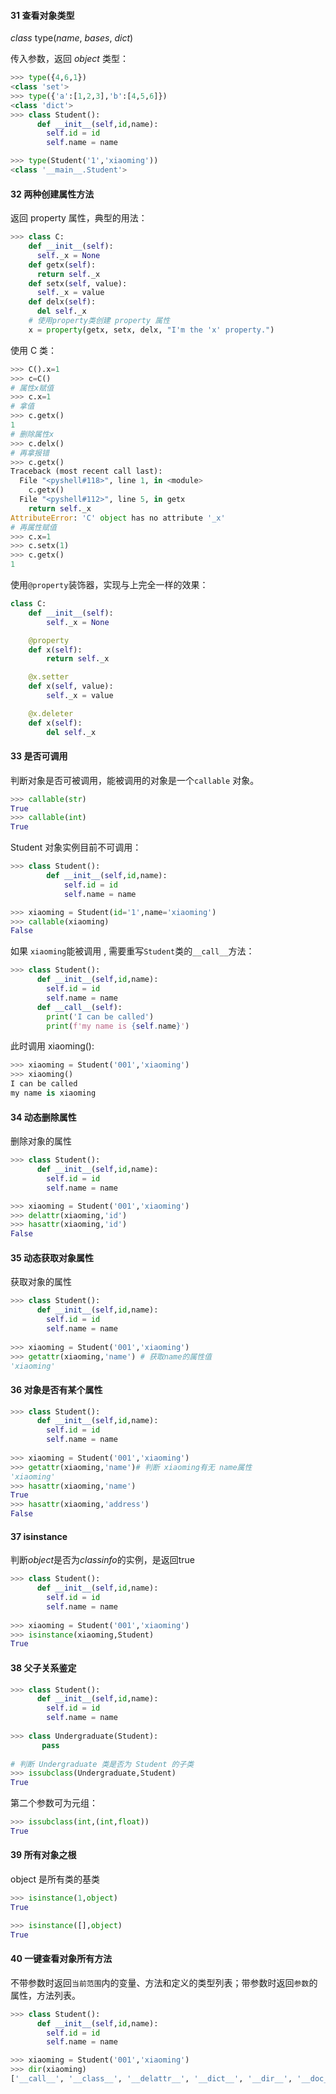 #### 31 查看对象类型

*class* type(*name*, *bases*, *dict*)

传入参数，返回 *object* 类型：

```python
>>> type({4,6,1})
<class 'set'>
>>> type({'a':[1,2,3],'b':[4,5,6]})
<class 'dict'>
>>> class Student():
      def __init__(self,id,name):
        self.id = id
        self.name = name

>>> type(Student('1','xiaoming'))
<class '__main__.Student'>
```

#### 32  两种创建属性方法

返回 property 属性，典型的用法：

```python
>>> class C:
    def __init__(self):
      self._x = None
    def getx(self):
      return self._x
    def setx(self, value):
      self._x = value
    def delx(self):
      del self._x
    # 使用property类创建 property 属性
    x = property(getx, setx, delx, "I'm the 'x' property.")
```
使用 C 类：
```python	
>>> C().x=1
>>> c=C()
# 属性x赋值
>>> c.x=1
# 拿值
>>> c.getx()
1
# 删除属性x
>>> c.delx()
# 再拿报错
>>> c.getx()
Traceback (most recent call last):
  File "<pyshell#118>", line 1, in <module>
    c.getx()
  File "<pyshell#112>", line 5, in getx
    return self._x
AttributeError: 'C' object has no attribute '_x'
# 再属性赋值
>>> c.x=1
>>> c.setx(1)
>>> c.getx()
1
```

使用`@property`装饰器，实现与上完全一样的效果：

```python
class C:
    def __init__(self):
        self._x = None

    @property
    def x(self):
        return self._x

    @x.setter
    def x(self, value):
        self._x = value

    @x.deleter
    def x(self):
        del self._x
```

#### 33 是否可调用　　

判断对象是否可被调用，能被调用的对象是一个`callable` 对象。

```python
>>> callable(str)
True
>>> callable(int)
True
```
Student 对象实例目前不可调用：

```python
>>> class Student():
        def __init__(self,id,name):
            self.id = id
            self.name = name

>>> xiaoming = Student(id='1',name='xiaoming')
>>> callable(xiaoming)
False
```

如果 `xiaoming`能被调用 , 需要重写`Student`类的`__call__`方法：

```python
>>> class Student():
      def __init__(self,id,name):
        self.id = id
        self.name = name
      def __call__(self):
        print('I can be called')
        print(f'my name is {self.name}')
```
此时调用 xiaoming():

```python
>>> xiaoming = Student('001','xiaoming')
>>> xiaoming()
I can be called
my name is xiaoming
```

#### 34 动态删除属性　　

删除对象的属性

```python
>>> class Student():
      def __init__(self,id,name):
        self.id = id
        self.name = name

>>> xiaoming = Student('001','xiaoming')
>>> delattr(xiaoming,'id')
>>> hasattr(xiaoming,'id')
False
```

#### 35 动态获取对象属性　

获取对象的属性

```python
>>> class Student():
      def __init__(self,id,name):
        self.id = id
        self.name = name
       
>>> xiaoming = Student('001','xiaoming')
>>> getattr(xiaoming,'name') # 获取name的属性值
'xiaoming'
```

#### 36 对象是否有某个属性

```python
>>> class Student():
      def __init__(self,id,name):
        self.id = id
        self.name = name
        
>>> xiaoming = Student('001','xiaoming')        
>>> getattr(xiaoming,'name')# 判断 xiaoming有无 name属性
'xiaoming'
>>> hasattr(xiaoming,'name')
True
>>> hasattr(xiaoming,'address')
False
```

#### 37 isinstance

判断*object*是否为*classinfo*的实例，是返回true

```python
>>> class Student():
      def __init__(self,id,name):
        self.id = id
        self.name = name
       
>>> xiaoming = Student('001','xiaoming')
>>> isinstance(xiaoming,Student)
True
```

#### 38 父子关系鉴定

```python
>>> class Student():
      def __init__(self,id,name):
        self.id = id
        self.name = name
        
>>> class Undergraduate(Student): 
       pass
        
# 判断 Undergraduate 类是否为 Student 的子类 
>>> issubclass(Undergraduate,Student)
True
```

第二个参数可为元组：

```python
>>> issubclass(int,(int,float))
True
```

#### 39 所有对象之根

object 是所有类的基类

```python
>>> isinstance(1,object)
True

>>> isinstance([],object)
True
```

####  40 一键查看对象所有方法

不带参数时返回`当前范围`内的变量、方法和定义的类型列表；带参数时返回`参数`的属性，方法列表。

```python
>>> class Student():
      def __init__(self,id,name):
        self.id = id
        self.name = name

>>> xiaoming = Student('001','xiaoming')
>>> dir(xiaoming)
['__call__', '__class__', '__delattr__', '__dict__', '__dir__', '__doc__', '__eq__', '__format__', '__ge__', '__getattribute__', '__gt__', '__hash__', '__init__', '__init_subclass__', '__le__', '__lt__', '__module__', '__ne__', '__new__', '__reduce__', '__reduce_ex__', '__repr__', '__setattr__', '__sizeof__', '__str__', '__subclasshook__', '__weakref__', 'id', 'name']
```